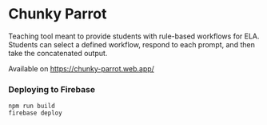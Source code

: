 # Chunky Parrot

Teaching tool meant to provide students with rule-based workflows for ELA. Students can select a defined workflow, respond to each prompt, and then take the concatenated output.

Available on https://chunky-parrot.web.app/

### Deploying to Firebase
```
npm run build
firebase deploy
```
